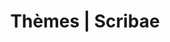 ---
#--------------
# Modèle page des thèmes
#--------------
# Ne pas modifier cette section pour les débutants!
layout: tasks
permalink: /tasks/
# Ordre de la page, au minimum pour la page d'accueil
index: 20
# Affiche le lien dans le menu
nav-link: true
# Affiche le lien sous forme d'icone dans la page d'accueil
home-link: true
#--------------
# Section à personnaliser
# Titre pour le menu et la navigation
nav-title: Thèmes
# Theme spécifique (couleur en fonction de l'ordre de la page)
theme: 2
# Titre de la page
title: "Thèmes  | Scribae"
# Icone de la page
icon: extension
# Si home-link est vrai (true) sous-titre 
# de la rubrique affichée dans la page d'accueil
description: | 
    Les publications thématiques sont ici
# Afficher ou non le contenu markdown
show-content: true
---